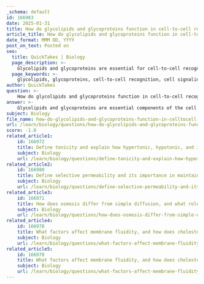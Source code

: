 ```yaml
---
_schema: default
id: 166983
date: 2025-01-31
title: How do glycolipids and glycoproteins function in cell-to-cell recognition and signaling?
article_title: How do glycolipids and glycoproteins function in cell-to-cell recognition and signaling?
date_format: MMM DD, YYYY
post_on_text: Posted on
seo:
  title: QuickTakes | Biology
  page_description: >-
    Glycolipids and glycoproteins are essential for cell-to-cell recognition and signaling, facilitating communication, maintaining tissue structure, and playing critical roles in immune responses through their carbohydrate components.
  page_keywords: >-
    glycolipids, glycoproteins, cell-to-cell recognition, cell signaling, extracellular matrix, glycocalyx, immune response, cellular communication, carbohydrate chains, tissue integrity, cell adhesion, antigens
author: QuickTakes
question: >-
    How do glycolipids and glycoproteins function in cell-to-cell recognition and signaling?
answer: >-
    Glycolipids and glycoproteins are essential components of the cell membrane that play significant roles in cell-to-cell recognition and signaling. Here’s how they function in these processes:\n\n### Glycolipids\n1. **Structure and Location**: Glycolipids are lipids with carbohydrate chains attached, found on the extracellular surface of the cell membrane. They contribute to the formation of the glycocalyx, a protective and sticky layer that surrounds the cell.\n\n2. **Cell Recognition**: The carbohydrate moieties of glycolipids serve as specific binding sites for other molecules, facilitating recognition between cells. This is crucial for processes such as tissue formation and immune responses, where cells need to identify and interact with one another.\n\n3. **Cell Signaling**: Glycolipids can also participate in signaling pathways by interacting with signaling molecules, which can trigger various cellular responses. This interaction is vital for communication between cells, especially in response to external stimuli.\n\n### Glycoproteins\n1. **Structure and Function**: Glycoproteins are proteins with carbohydrate chains attached, also located on the extracellular surface of the cell membrane. They are involved in a variety of cellular functions, including cell recognition and adhesion.\n\n2. **Cell Recognition**: Similar to glycolipids, the carbohydrate portions of glycoproteins can act as recognition sites for other cells and molecules. This specificity allows cells to communicate and respond appropriately to their environment, which is essential for immune responses and the maintenance of tissue integrity.\n\n3. **Cell Adhesion**: Glycoproteins facilitate cell adhesion by interacting with other cells or the extracellular matrix. This interaction is crucial for maintaining tissue structure and integrity, as they help form connections between adjacent cells.\n\n4. **Formation of the Glycocalyx**: Both glycolipids and glycoproteins contribute to the glycocalyx, which not only provides a physical barrier but also plays a role in cell signaling and protection against pathogens.\n\n5. **Immune Function**: Glycoproteins are particularly important in the immune system, where they can function as antigens. The immune system recognizes these glycoproteins as "self" or "non-self," which is vital for distinguishing between the body’s own cells and foreign invaders, such as bacteria and viruses.\n\n### Summary\nIn summary, glycolipids and glycoproteins are integral to cell-to-cell recognition and signaling. They facilitate communication between cells, contribute to the structural integrity of tissues, and play critical roles in immune responses. Their carbohydrate components are key to these functions, allowing cells to identify and interact with one another effectively.
subject: Biology
file_name: how-do-glycolipids-and-glycoproteins-function-in-celltocell-recognition-and-signaling.md
url: /learn/biology/questions/how-do-glycolipids-and-glycoproteins-function-in-celltocell-recognition-and-signaling
score: -1.0
related_article1:
    id: 166972
    title: Define tonicity and explain how hypertonic, hypotonic, and isotonic solutions affect animal and plant cells.
    subject: Biology
    url: /learn/biology/questions/define-tonicity-and-explain-how-hypertonic-hypotonic-and-isotonic-solutions-affect-animal-and-plant-cells
related_article2:
    id: 166980
    title: Define selective permeability and its importance in maintaining cellular homeostasis.
    subject: Biology
    url: /learn/biology/questions/define-selective-permeability-and-its-importance-in-maintaining-cellular-homeostasis
related_article3:
    id: 166971
    title: How does osmosis differ from simple diffusion, and what role does osmolarity play in osmosis?
    subject: Biology
    url: /learn/biology/questions/how-does-osmosis-differ-from-simple-diffusion-and-what-role-does-osmolarity-play-in-osmosis
related_article4:
    id: 166978
    title: What factors affect membrane fluidity, and how does cholesterol act as a fluidity buffer?
    subject: Biology
    url: /learn/biology/questions/what-factors-affect-membrane-fluidity-and-how-does-cholesterol-act-as-a-fluidity-buffer
related_article5:
    id: 166978
    title: What factors affect membrane fluidity, and how does cholesterol act as a fluidity buffer?
    subject: Biology
    url: /learn/biology/questions/what-factors-affect-membrane-fluidity-and-how-does-cholesterol-act-as-a-fluidity-buffer
---
```


&nbsp;